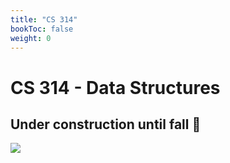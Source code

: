 ```yaml
---
title: "CS 314"
bookToc: false
weight: 0
---
```


# CS 314 - Data Structures

## Under construction until fall :hammer:

![](/~ves314/img/construction.png?raw=true)